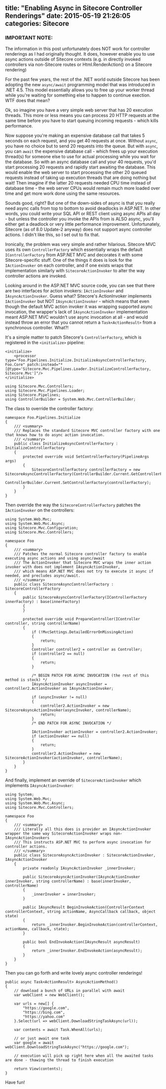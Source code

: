 title: "Enabling Async in Sitecore Controller Renderings"
date: 2015-05-19 21:26:05
categories: Sitecore
---

### IMPORTANT NOTE:
The information in this post unfortunately does NOT work for controller renderings as I had originally thought. It does, however enable you to use async actions outside of Sitecore contexts (e.g. in directly invoked controllers via non-Sitecore routes or Html.RenderAction() on a Sitecore rendering)



For the past few years, the rest of the .NET world outside Sitecore has been adopting the new `async/await` programming model that was introduced in .NET 4.5. This model essentially allows you to free up your worker thread while you're waiting for something else to happen to continue exection. WTF does that mean?

Ok, so imagine you have a very simple web server that has 20 execution threads. This more or less means you can process 20 HTTP requests at the same time before you have to start queuing incoming requests - which kills performance.

Now suppose you're making an expensive database call that takes 5 seconds on each request, and you get 40 requests at once. Without `async`, you have no choice but to send 20 requests into the queue. But with `async`, you can `await` the expensive database call - which frees up your execution thread(s) for someone else to use for actual processing while you wait for the database. So with an async database call and your 40 requests, you'd start processing 20 requests and rapidly start awaiting the database. This would enable the web server to start processing the other 20 queued requests instead of taking up execution threads that are doing nothing but wait! Then imagine if the latter 20 requests needed CPU time instead of database time - the web server CPUs would remain much more loaded over time and get more work done using the same resources.

Sounds good, right? But one of the down-sides of async is that you really need async calls from top to bottom to avoid deadlocks in ASP.NET. In other words, you could write your SQL API or REST client using async APIs all day - but unless the controller you invoke the APIs from is ALSO async, you'll either get a deadlock or very little performance improvement. Unfortunately, Sitecore (as of 8.0 Update-2 anyway) does not support async controller actions. I didn't like this, so I set out to fix that.

Ironically, the problem was very simple and rather hilarious. Sitecore MVC uses its own `ControllerFactory` which essentially wraps the default `IControllerFactory` from ASP.NET MVC and decorates it with some Sitecore-specific stuff. One of the things it does is look for the `IActionInvoker` on each controller, and if one exists wraps that implementation similarly with `SitecoreActionInvoker` to alter the way controller actions are invoked.

Looking around in the ASP.NET MVC source code, you can see that there are two interfaces for action invokers: `IActionInvoker` and `IAsyncActionInvoker`. Guess what? Sitecore's ActionInvoker implements `IActionInvoker` but NOT `IAsyncActionInvoker` - which means that even though the default MVC action invoker it was wrapping supported async invocation, the wrapper's lack of `IAsyncActionInvoker` implementation meant ASP.NET MVC wouldn't use async invocation at all - and would instead throw an error that you cannot return a `Task<ActionResult>` from a synchronous controller. What?!

It's a simple matter to patch Sitecore's `ControllerFactory`, which is registered in the `<initialize>` pipeline:

	<initialize>
		<processor type="Foo.Pipelines.Initialize.InitializeAsyncControllerFactory, Foo.Core" patch:instead="*[@type='Sitecore.Mvc.Pipelines.Loader.InitializeControllerFactory, Sitecore.Mvc']"/>
	</initialize>

	using Sitecore.Mvc.Controllers;
	using Sitecore.Mvc.Pipelines.Loader;
	using Sitecore.Pipelines;
	using ControllerBuilder = System.Web.Mvc.ControllerBuilder;

The class to override the controller factory:

	namespace Foo.Pipelines.Initialize
	{
		/// <summary>
		/// Replaces the standard Sitecore MVC controller factory with one that knows how to do async action invocation.
		/// </summary>
		public class InitializeAsyncControllerFactory : InitializeControllerFactory
		{
			protected override void SetControllerFactory(PipelineArgs args)
			{
				SitecoreControllerFactory controllerFactory = new SitecoreAsyncControllerFactory(ControllerBuilder.Current.GetControllerFactory());
				ControllerBuilder.Current.SetControllerFactory(controllerFactory);
			}
		}
	}

Then override the way the `SitecoreControllerFactory` patches the `IActionInvoker` on the controllers:

	using System.Web.Mvc;
	using System.Web.Mvc.Async;
	using Sitecore.Mvc.Configuration;
	using Sitecore.Mvc.Controllers;

	namespace Foo
	{
		/// <summary>
		/// Patches the normal Sitecore controller factory to enable executing async actions and using async/await
		/// The ActionInvoker that Sitecore MVC wraps the inner action invoker with does not implement IAsyncActionInvoker,
		/// which means ASP.NET MVC does not try to execute it async if needed, and precludes async/await.
		/// </summary>
		public class SitecoreAsyncControllerFactory : SitecoreControllerFactory
		{
			public SitecoreAsyncControllerFactory(IControllerFactory innerFactory) : base(innerFactory)
			{
			}

			protected override void PrepareController(IController controller, string controllerName)
			{
				if (!MvcSettings.DetailedErrorOnMissingAction)
				{
					return;
				}
				Controller controller2 = controller as Controller;
				if (controller2 == null)
				{
					return;
				}

				/* BEGIN PATCH FOR ASYNC INVOCATION (the rest of this method is stock) */
				IAsyncActionInvoker asyncInvoker = controller2.ActionInvoker as IAsyncActionInvoker;

				if (asyncInvoker != null)
				{
					controller2.ActionInvoker = new SitecoreAsyncActionInvoker(asyncInvoker, controllerName);
					return;
				}
				/* END PATCH FOR ASYNC INVOCATION */

				IActionInvoker actionInvoker = controller2.ActionInvoker;
				if (actionInvoker == null)
				{
					return;
				}
				controller2.ActionInvoker = new SitecoreActionInvoker(actionInvoker, controllerName);
			}
		}
	}

And finally, implement an override of `SitecoreActionInvoker` which implements `IAsyncActionInvoker`:

	using System;
	using System.Web.Mvc;
	using System.Web.Mvc.Async;
	using Sitecore.Mvc.Controllers;

	namespace Foo
	{
		/// <summary>
		/// Literally all this does is provider an IAsyncActionInvoker wrapper the same way SitecoreActionInvoker wraps non-IAsyncActionInvokers
		/// This instructs ASP.NET MVC to perform async invocation for controller actions.
		/// </summary>
		public class SitecoreAsyncActionInvoker : SitecoreActionInvoker, IAsyncActionInvoker
		{
			private readonly IAsyncActionInvoker _innerInvoker;

			public SitecoreAsyncActionInvoker(IAsyncActionInvoker innerInvoker, string controllerName) : base(innerInvoker, controllerName)
			{
				_innerInvoker = innerInvoker;
			}

			public IAsyncResult BeginInvokeAction(ControllerContext controllerContext, string actionName, AsyncCallback callback, object state)
			{
				return _innerInvoker.BeginInvokeAction(controllerContext, actionName, callback, state);
			}

			public bool EndInvokeAction(IAsyncResult asyncResult)
			{
				return _innerInvoker.EndInvokeAction(asyncResult);
			}
		}
	}

Then you can go forth and write lovely async controller renderings!

	public async Task<ActionResult> AsyncActionMethod()
	{
		// download a bunch of URLs in parallel with await
		var webClient = new WebClient();

		var urls = new[] {
			"https://google.com",
			"https://bing.com",
			"https://yahoo.com"
		}.Select(url => webClient.DownloadStringTaskAsync(url));

		var contents = await Task.WhenAll(urls);

		// or just await one task
		var google = await webClient.DownloadStringTaskAsync("https://google.com");

		// execution will pick up right here when all the awaited tasks are done - thawing the thread to finish execution

		return View(contents);
	}

Have fun!